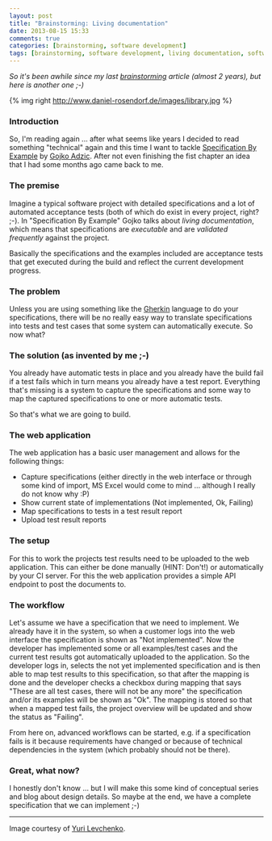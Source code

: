 ```yaml
---
layout: post
title: "Brainstorming: Living documentation"
date: 2013-08-15 15:33
comments: true
categories: [brainstorming, software development]
tags: [brainstorming, software development, living documentation, software architecture, practices, specifcation by example]
---
```


_So it's been awhile since my last [brainstorming](/blog/categories/brainstorming/) article (almost 2 years), but here is another one ;-)_

{% img right http://www.daniel-rosendorf.de/images/library.jpg %}

### Introduction

So, I'm reading again ... after what seems like years I decided to read something "technical" again and this time I want to tackle [Specification By Example](http://specificationbyexample.com/) by [Gojko Adzic](http://gojko.net/). After not even finishing the fist chapter an idea that I had some months ago came back to me.

### The premise

Imagine a typical software project with detailed specifications and a lot of automated acceptance tests (both of which do exist in every project, right? ;-). In "Specification By Example" Gojko talks about _living documentation_, which means that specifications are _executable_ and are _validated frequently_ against the project.

Basically the specifications and the examples included are acceptance tests that get executed during the build and reflect the current development progress.

### The problem

Unless you are using something like the [Gherkin]() language to do your specifications, there will be no really easy way to translate specifications into tests and test cases that some system can automatically execute. So now what?

### The solution (as invented by me ;-)

You already have automatic tests in place and you already have the build fail if a test fails which in turn means you already have a test report. Everything that's missing is a system to capture the specifications and some way to map the captured specifications to one or more automatic tests.

So that's what we are going to build.

### The web application

The web application has a basic user management and allows for the following things:

* Capture specifications (either directly in the web interface or through some kind of import, MS Excel would come to mind ... although I really do not know why :P)
* Show current state of implementations (Not implemented, Ok, Failing)
* Map specifications to tests in a test result report
* Upload test result reports

### The setup

For this to work the projects test results need to be uploaded to the web application. This can either be done manually (HINT: Don't!) or automatically by your CI server. For this the web application provides a simple API endpoint to post the documents to.

### The workflow

Let's assume we have a specification that we need to implement. We already have it in the system, so when a customer logs into the web interface the specification is shown as "Not implemented". Now the developer has implemented some or all examples/test cases and the current test results got automatically uploaded to the application. So the developer logs in, selects the not yet implemented specification and is then able to map test results to this specification, so that after the mapping is done and the developer checks a checkbox during mapping that says "These are all test cases, there will not be any more" the specification and/or its examples will be shown as "Ok". The mapping is stored so that when a mapped test fails, the project overview will be updated and show the status as "Failing".

From here on, advanced workflows can be started, e.g. if a specification fails is it because requirements have changed or because of technical dependencies in the system (which probably should not be there).

### Great, what now?

I honestly don't know ... but I will make this some kind of conceptual series and blog about design details. So maybe at the end, we have a complete specification that we can implement ;-)

---

Image courtesy of [Yuri Levchenko](http://www.flickr.com/people/i8ipod/).
